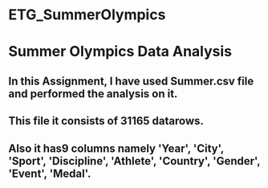 # ETG_SummerOlympics

# Summer Olympics Data Analysis

## In this Assignment, I have used Summer.csv file and performed the analysis on it.
## This file it consists of 31165 datarows.
## Also it has9 columns namely 'Year', 'City', 'Sport', 'Discipline', 'Athlete', 'Country', 'Gender', 'Event', 'Medal'.
